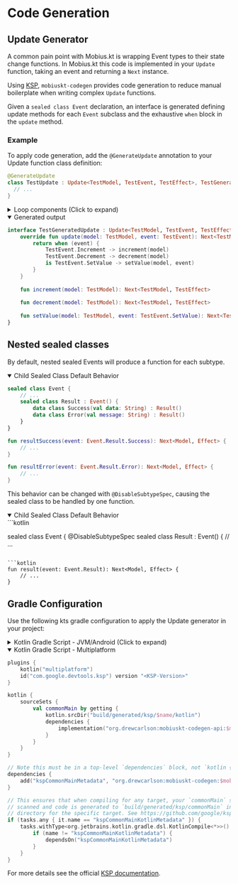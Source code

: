 # Code Generation

## Update Generator

A common pain point with Mobius.kt is wrapping Event types to their state change functions.
In Mobius.kt this code is implemented in your `Update` function, taking an event and returning a `Next` instance.

Using [KSP](https://github.com/google/ksp/), `mobiuskt-codegen` provides code generation to reduce manual boilerplate when writing complex `Update` functions.

Given a `sealed class Event` declaration, an interface is generated defining update methods for each `Event` subclass and the exhaustive `when` block in the `update` method.

### Example

To apply code generation, add the `@GenerateUpdate` annotation to your Update function class definition:

```kotlin
@GenerateUpdate
class TestUpdate : Update<TestModel, TestEvent, TestEffect>, TestGeneratedUpdate {
  // ...
}
```

<details>
<summary>Loop components (Click to expand)</summary>

```kotlin
data class TestModel(
    val counter: Int,
)

sealed class TestEvent {
    data object Increment : TestEvent()
    data object Decrement : TestEvent()
    data class SetValue(val newCounter: Int) : TestEvent()
}

sealed class TestEffect
```
</details>

<details open="open">
<summary>Generated output</summary>

```kotlin
interface TestGeneratedUpdate : Update<TestModel, TestEvent, TestEffect> {
    override fun update(model: TestModel, event: TestEvent): Next<TestModel, TestEffect> {
        return when (event) {
            TestEvent.Increment -> increment(model)
            TestEvent.Decrement -> decrement(model)
            is TestEvent.SetValue -> setValue(model, event)
        }
    }
    
    fun increment(model: TestModel): Next<TestModel, TestEffect>
    
    fun decrement(model: TestModel): Next<TestModel, TestEffect>
    
    fun setValue(model: TestModel, event: TestEvent.SetValue): Next<TestModel, TestEffect>
}
```
</details>

## Nested sealed classes

By default, nested sealed Events will produce a function for each subtype.

<details open="open">
<summary>Child Sealed Class Default Behavior</summary>

```kotlin
sealed class Event {
    // ...
    sealed class Result : Event() {
        data class Success(val data: String) : Result()
        data class Error(val message: String) : Result()
    }
}
```

```kotlin
fun resultSuccess(event: Event.Result.Success): Next<Model, Effect> {
    // ...
}

fun resultError(event: Event.Result.Error): Next<Model, Effect> {
    // ...
}
```
</details>

This behavior can be changed with `@DisableSubtypeSpec`, causing the sealed class to be handled by one function.

<details open="open">
<summary>Child Sealed Class Default Behavior</summary>
```kotlin

sealed class Event {
    @DisableSubtypeSpec
    sealed class Result : Event() {
        // ...
```

```kotlin
fun result(event: Event.Result): Next<Model, Effect> {
    // ...
}
```
</details>


## Gradle Configuration

Use the following kts gradle configuration to apply the Update generator in your project:

<details>
<summary>Kotlin Gradle Script - JVM/Android (Click to expand)</summary>

```kotlin
plugins {
    kotlin("jvm") // or kotlin("android")
    id("com.google.devtools.ksp") version "<KSP-Version>"
}

kotlin {
    sourceSets.main {
        kotlin.srcDir("build/generated/ksp/$name/kotlin")
    }
}

dependencies {
    implementation("org.drewcarlson:mobiuskt-codegen-api:$mobiuskt_version")
    ksp("org.drewcarlson:mobiuskt-codegen:$mobiuskt_version")
}
```
</details>

<details open="open">
<summary>Kotlin Gradle Script - Multiplatform</summary>

```kotlin
plugins {
    kotlin("multiplatform")
    id("com.google.devtools.ksp") version "<KSP-Version>"
}

kotlin {
    sourceSets {
        val commonMain by getting {
            kotlin.srcDir("build/generated/ksp/$name/kotlin")
            dependencies {
                implementation("org.drewcarlson:mobiuskt-codegen-api:$mobiuskt_version")
            }
        }
    }
}

// Note this must be in a top-level `dependencies` block, not `kotlin { sourceSets { .. } }`
dependencies {
    add("kspCommonMainMetadata", "org.drewcarlson:mobiuskt-codegen:$mobiuskt_version")
}

// This ensures that when compiling for any target, your `commonMain` sources are
// scanned and code is generated to `build/generated/ksp/commonMain` instead of a
// directory for the specific target. See https://github.com/google/ksp/issues/567
if (tasks.any { it.name == "kspCommonMainKotlinMetadata" }) {
    tasks.withType<org.jetbrains.kotlin.gradle.dsl.KotlinCompile<*>>().all {
        if (name != "kspCommonMainKotlinMetadata") {
            dependsOn("kspCommonMainKotlinMetadata")
        }
    }
}
```
</details>

For more details see the official [KSP documentation](https://kotlinlang.org/docs/ksp-multiplatform.html).
